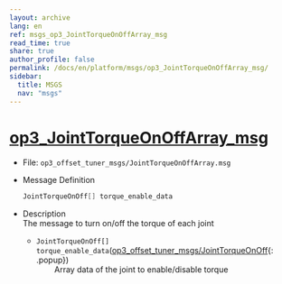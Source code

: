 ```yaml
---
layout: archive
lang: en
ref: msgs_op3_JointTorqueOnOffArray_msg
read_time: true
share: true
author_profile: false
permalink: /docs/en/platform/msgs/op3_JointTorqueOnOffArray_msg/
sidebar:
  title: MSGS
  nav: "msgs"
---
```


# [op3_JointTorqueOnOffArray_msg](#op3-jointtorqueonoffarray-msg)

- File: `op3_offset_tuner_msgs/JointTorqueOnOffArray.msg`

- Message Definition
  ```c
  JointTorqueOnOff[] torque_enable_data
  ```

- Description  
The message to turn on/off the torque of each joint  

    * `JointTorqueOnOff[] torque_enable_data`([op3_offset_tuner_msgs/JointTorqueOnOff]{: .popup})   
&emsp;&emsp; Array data of the joint to enable/disable torque  



[op3_offset_tuner_msgs/JointTorqueOnOff]: /docs/en/popup/op3_JointTorqueOnOff.msg/

